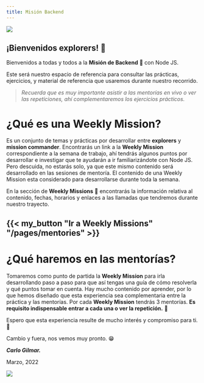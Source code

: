 ```yaml
---
title: Misión Backend
---
```


![](images/launchx/logo.png)

## ¡Bienvenidos explorers! 👋

Bienvenidos a todas y todos a la **Misión de Backend** 🚀 con Node JS.

Este será nuestro espacio de referencia para consultar las prácticas, ejercicios, y material de referencia que usaremos durante nuestro recorrido.

> *Recuerda que es muy importante asistir a las mentorías en vivo o ver las repeticiones, ahí complementaremos los ejercicios prácticos.*

# ¿Qué es una Weekly Mission?

Es un conjunto de temas y prácticas por desarrollar entre **explorers** y **mission commander**. Encontrarás un link a la **Weekly Mission** correspondiente a la semana de trabajo, ahí tendrás algunos puntos por desarrollar e investigar que te ayudarán a ir familiarizándote con Node JS. Pero descuida, no estarás solo, ya que este mismo contenido será desarrollado en las sesiones de mentoría. El contenido de una Weekly Mission esta considerado para desarrollarse durante toda la semana.

En la sección de **Weekly Missions** 💫 encontrarás la información relativa al contenido, fechas, horarios y enlaces a las llamadas que tendremos durante nuestro trayecto.

{{< my_button "Ir a Weekly Missions" "/pages/mentories" >}}
---

# ¿Qué haremos en las mentorías?

Tomaremos como punto de partida la **Weekly Mission** para irla desarrollando paso a paso para que así tengas una guía de cómo resolverla y qué puntos tomar en cuenta. Hay mucho contenido por aprender, por lo que hemos diseñado que esta experiencia sea complementaria entre la práctica y las mentorías. Por cada **Weekly Mission** tendrás 3 mentorías. **Es requisito indispensable entrar a cada una o ver la repetición.** 🚨

Espero que esta experiencia resulte de mucho interés y compromiso para ti. 💖

Cambio y fuera, nos vemos muy pronto. 😁

*__Carlo Gilmar.__*

Marzo, 2022

![](images/launchx/banner.png)
